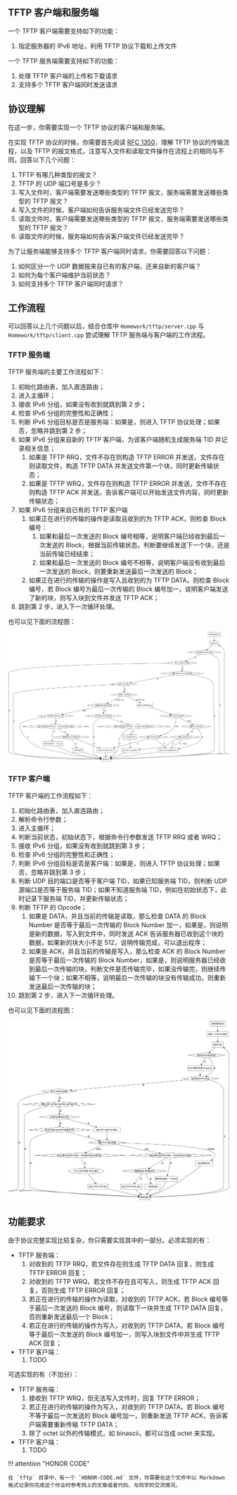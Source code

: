 ## TFTP 客户端和服务端

一个 TFTP 客户端需要支持如下的功能：

1. 指定服务器的 IPv6 地址，利用 TFTP 协议下载和上传文件

一个 TFTP 服务端需要支持如下的功能：

1. 处理 TFTP 客户端的上传和下载请求
2. 支持多个 TFTP 客户端同时发送请求

## 协议理解

在这一步，你需要实现一个 TFTP 协议的客户端和服务端。

在实现 TFTP 协议的时候，你需要首先阅读 [RFC 1350](https://www.rfc-editor.org/rfc/rfc1350)，理解 TFTP 协议的传输流程，以及 TFTP 的报文格式，注意写入文件和读取文件操作在流程上的相同与不同，回答以下几个问题：

1. TFTP 有哪几种类型的报文？
2. TFTP 的 UDP 端口号是多少？
3. 写入文件时，客户端需要发送哪些类型的 TFTP 报文，服务端需要发送哪些类型的 TFTP 报文？
4. 写入文件的时候，客户端如何告诉服务端文件已经发送完毕？
5. 读取文件时，客户端需要发送哪些类型的 TFTP 报文，服务端需要发送哪些类型的 TFTP 报文？
6. 读取文件的时候，服务端如何告诉客户端文件已经发送完毕？

为了让服务端能够支持多个 TFTP 客户端同时请求，你需要回答以下问题：

1. 如何区分一个 UDP 数据报来自已有的客户端，还来自新的客户端？
2. 如何为每个客户端维护当前状态？
3. 如何支持多个 TFTP 客户端同时请求？

## 工作流程

可以回答以上几个问题以后，结合仓库中  `Homework/tftp/server.cpp` 与  `Homework/tftp/client.cpp` 尝试理解 TFTP 服务端与客户端的工作流程。

### TFTP 服务端

TFTP 服务端的主要工作流程如下：

1. 初始化路由表，加入直连路由；
2. 进入主循环；
3. 接收 IPv6 分组，如果没有收到就跳到第 2 步；
4. 检查 IPv6 分组的完整性和正确性；
5. 判断 IPv6 分组目标是否是服务端：如果是，则进入 TFTP 协议处理；如果否，忽略并跳到第 2 步；
6. 如果 IPv6 分组来自新的 TFTP 客户端，为该客户端随机生成服务端 TID 并记录相关信息；
    1. 如果是 TFTP RRQ，文件不存在则构造 TFTP ERROR 并发送，文件存在则读取文件，构造 TFTP DATA 并发送文件第一个块，同时更新传输状态；
    2. 如果是 TFTP WRQ，文件存在则构造 TFTP ERROR 并发送，文件不存在则构造 TFTP ACK 并发送，告诉客户端可以开始发送文件内容，同时更新传输状态；
7. 如果 IPv6 分组来自已有的 TFTP 客户端
    1. 如果正在进行的传输的操作是读取且收到的为 TFTP ACK，则检查 Block 编号：
        1. 如果和最后一次发送的 Block 编号相等，说明客户端已经收到最后一次发送的 Block，根据当前传输状态，判断要继续发送下一个块，还是当前传输已经结束；
        2. 如果和最后一次发送的 Block 编号不相等，说明客户端没有收到最后一次发送的 Block，则要重新发送最后一次发送的 Block；
    2. 如果正在进行的传输的操作是写入且收到的为 TFTP DATA，则检查 Block 编号，若 Block 编号为最后一次传输的 Block 编号加一，说明客户端发送了新的块，则写入块到文件并发送 TFTP ACK；
8. 跳到第 2 步，进入下一次循环处理。

也可以见下面的流程图：

![](img/flow_tftp_server.png)

### TFTP 客户端

TFTP 客户端的工作流程如下：

1. 初始化路由表，加入直连路由；
2. 解析命令行参数；
3. 进入主循环；
4. 判断当前状态，初始状态下，根据命令行参数发送 TFTP RRQ 或者 WRQ；
3. 接收 IPv6 分组，如果没有收到就跳到第 3 步；
4. 检查 IPv6 分组的完整性和正确性；
5. 判断 IPv6 分组目标是否是客户端：如果是，则进入 TFTP 协议处理；如果否，忽略并跳到第 3 步；
6. 判断 UDP 目的端口是否等于客户端 TID，如果已知服务端 TID，则判断 UDP 源端口是否等于服务端 TID；如果不知道服务端 TID，例如在初始状态下，此时记录下服务端 TID，并更新传输状态；
7. 判断 TFTP 的 Opcode；
    1. 如果是 DATA，并且当前的传输是读取，那么检查 DATA 的 Block Number 是否等于最后一次传输的 Block Number 加一，如果是，则说明是新的数据，写入到文件中，同时发送 ACK 告诉服务器已收到这个块的数据，如果新的块大小不足 512，说明传输完成，可以退出程序；
    2. 如果是 ACK，并且当前的传输是写入，那么检查 ACK 的 Block Number 是否等于最后一次传输的 Block Number，如果是，则说明服务器已经收到最后一次传输的块，判断文件是否传输完毕，如果没传输完，则继续传输下一个块；如果不相等，说明最后一次传输的块没有传输成功，则重新发送最后一次传输的块；
8. 跳到第 2 步，进入下一次循环处理。


也可以见下面的流程图：

![](img/flow_tftp_client.png)

## 功能要求

由于协议完整实现比较复杂，你只需要实现其中的一部分。必须实现的有：

- TFTP 服务端：
    1. 对收到的 TFTP RRQ，若文件存在则生成 TFTP DATA 回复，则生成 TFTP ERROR 回复；
    2. 对收到的 TFTP WRQ，若文件不存在且可写入，则生成 TFTP ACK 回复，否则生成 TFTP ERROR 回复；
    3. 若正在进行的传输的操作为读取，对收到的 TFTP ACK，若 Block 编号等于最后一次发送的 Block 编号，则读取下一块并生成 TFTP DATA 回复，否则重新发送最后一个 Block；
    4. 若正在进行的传输的操作为写入，对收到的 TFTP DATA，若 Block 编号等于最后一次发送的 Block 编号加一，则写入块到文件中并生成 TFTP ACK 回复；
- TFTP 客户端：
    1. TODO

可选实现的有（不加分）：

- TFTP 服务端：
    1. 接收到 TFTP WRQ，但无法写入文件时，回复 TFTP ERROR；
    2. 若正在进行的传输的操作为写入，对收到的 TFTP DATA，若 Block 编号不等于最后一次发送的 Block 编号加一，则重新发送 TFTP ACK，告诉客户端需要重新传输 TFTP DATA；
    3. 除了 octet 以外的传输模式，如 binascii，都可以当成 octet 来实现。
- TFTP 客户端：
    1. TODO

!!! attention "HONOR CODE"

    在 `tftp` 目录中，有一个 `HONOR-CODE.md` 文件，你需要在这个文件中以 Markdown 格式记录你完成这个作业时参考网上的文章或者代码、与同学的交流情况。
